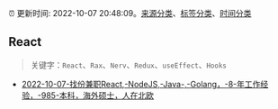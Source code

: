 :alarm_clock: 更新时间: 2022-10-07 20:48:09。[来源分类](../README.md)、[标签分类](../TAGS.md)、[时间分类](../TIMELINE.md)

## React


> 关键字：`React`、`Rax`、`Nerv`、`Redux`、`useEffect`、`Hooks`



- [2022-10-07-找份兼职React,-NodeJS,-Java-,-Golang，-8-年工作经验，-985-本科，海外硕士，人在北欧](https://www.v2ex.com/t/885121) 